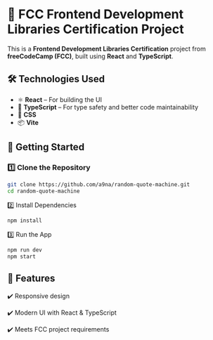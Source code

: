 # 🚀 FCC Frontend Development Libraries Certification Project  

This is a **Frontend Development Libraries Certification** project from **freeCodeCamp (FCC)**, built using **React** and **TypeScript**.  

## 🛠️ Technologies Used  
- ⚛️ **React** – For building the UI  
- 🔷 **TypeScript** – For type safety and better code maintainability  
- 🎨 **CSS**  
- 📦 **Vite** 

## 🚀 Getting Started  
### 1️⃣ Clone the Repository  
```bash
git clone https://github.com/a9na/random-quote-machine.git
cd random-quote-machine
```

2️⃣ Install Dependencies
```bash
npm install
```

3️⃣ Run the App
```bash
npm run dev  
npm start   
```

## 📝 Features
✔️ Responsive design

✔️ Modern UI with React & TypeScript

✔️ Meets FCC project requirements
